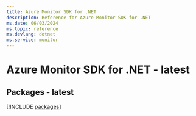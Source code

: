 ```yaml
---
title: Azure Monitor SDK for .NET
description: Reference for Azure Monitor SDK for .NET
ms.date: 06/03/2024
ms.topic: reference
ms.devlang: dotnet
ms.service: monitor
---
```

# Azure Monitor SDK for .NET - latest
## Packages - latest
[!INCLUDE [packages](monitor-index.md)]